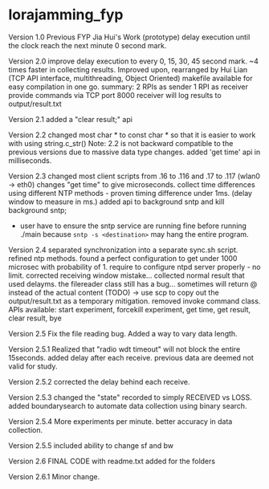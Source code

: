 # lorajamming_fyp

Version 1.0
Previous FYP Jia Hui's Work (prototype)
delay execution until the clock reach the next minute 0 second mark.

Version 2.0
improve delay execution to every 0, 15, 30, 45 second mark.	~4 times faster in collecting results.
Improved upon, rearranged by Hui Lian  (TCP API interface, multithreading, Object Oriented)
makefile available for easy compilation in one go.
summary:
2 RPIs as sender
1 RPI as receiver
provide commands via TCP port 8000
receiver will log results to output/result.txt

Version 2.1
added a "clear result;" api

Version 2.2
changed most char * to const char * so that it is easier to work with using string.c_str()
Note: 2.2 is not backward compatible to the previous versions due to massive data type changes.
added 'get time' api in milliseconds.

Version 2.3
changed most client scripts from .16 to .116 and .17 to .117 (wlan0 -> eth0)
changes "get time" to give microseconds.
collect time differences using different NTP methods - proven timing difference under 1ms. (delay window to measure in ms.)
added api to background sntp and kill background sntp;
- user have to ensure the sntp service are running fine before running ./main because `sntp -s <destination>` may hang the entire program.

Version 2.4
separated synchronization into a separate sync.sh script.
refined ntp methods. found a perfect configuration to get under 1000 microsec with probability of 1. require to configure ntpd server properly - no limit.
corrected receiving window mistake... collected normal result that used delayms.
the filereader class still has a bug... sometimes will return @ instead of the actual content (TODO)
-> use scp to copy out the output/result.txt as a temporary mitigation.
removed invoke command class. 
APIs available: start experiment, forcekill experiment, get time, get result, clear result, bye

Version 2.5
Fix the file reading bug. Added a way to vary data length.

Version 2.5.1
Realized that "radio wdt timeout" will not block the entire 15seconds. added delay after each receive. 
previous data are deemed not valid for study.

Version 2.5.2
corrected the delay behind each receive.

Version 2.5.3
changed the "state" recorded to simply RECEIVED vs LOSS.
added boundarysearch to automate data collection using binary search.

Version 2.5.4
More experiments per minute. better accuracy in data collection.

Version 2.5.5
included ability to change sf and bw

Version 2.6
FINAL CODE with readme.txt added for the folders

Version 2.6.1
Minor change.

